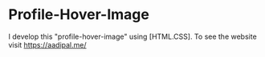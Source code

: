 # Profile-Hover-Image
I develop this  "profile-hover-image" using [HTML.CSS]. To see the website visit https://aadipal.me/
